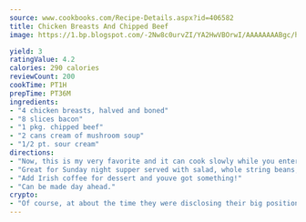 ```yaml
---
source: www.cookbooks.com/Recipe-Details.aspx?id=406582
title: Chicken Breasts And Chipped Beef
image: https://1.bp.blogspot.com/-2Nw8c0urvZI/YA2HwVBOrwI/AAAAAAAABgc/hcoCuYbLRGghREWYfHLERS8jzKEXzVPXwCLcBGAsYHQ/s154/14.png

yield: 3
ratingValue: 4.2
calories: 290 calories
reviewCount: 200
cookTime: PT1H
prepTime: PT36M
ingredients:
- "4 chicken breasts, halved and boned"
- "8 slices bacon"
- "1 pkg. chipped beef"
- "2 cans cream of mushroom soup"
- "1/2 pt. sour cream"
directions:
- "Now, this is my very favorite and it can cook slowly while you entertain your company."
- "Great for Sunday night supper served with salad, whole string beans, rolls and butter and spiced peaches. So rich that no starch is needed."
- "Add Irish coffee for dessert and youve got something!"
- "Can be made day ahead."
crypto:
- "Of course, at about the time they were disclosing their big position, Bitcoin started to crash."
---
```

